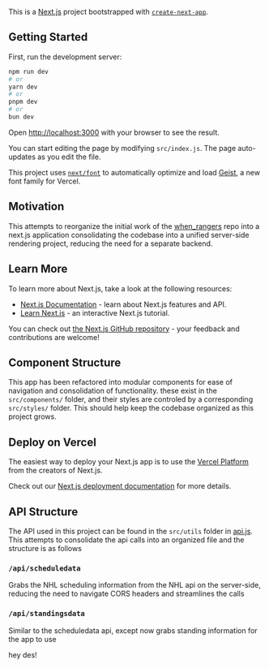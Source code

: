 This is a [Next.js](https://nextjs.org) project bootstrapped with [`create-next-app`](https://github.com/vercel/next.js/tree/canary/packages/create-next-app).

## Getting Started

First, run the development server:

```bash
npm run dev
# or
yarn dev
# or
pnpm dev
# or
bun dev
```

Open [http://localhost:3000](http://localhost:3000) with your browser to see the result.

You can start editing the page by modifying `src/index.js`. The page auto-updates as you edit the file.

This project uses [`next/font`](https://nextjs.org/docs/app/building-your-application/optimizing/fonts) to automatically optimize and load [Geist](https://vercel.com/font), a new font family for Vercel.

## Motivation
This attempts to reorganize the initial work of the [when_rangers](https://www.github.com/anzu4/when_rangers) repo into a next.js application consolidating the codebase into a unified server-side rendering project, reducing the need for a separate backend. 

## Learn More

To learn more about Next.js, take a look at the following resources:

- [Next.js Documentation](https://nextjs.org/docs) - learn about Next.js features and API.
- [Learn Next.js](https://nextjs.org/learn) - an interactive Next.js tutorial.

You can check out [the Next.js GitHub repository](https://github.com/vercel/next.js) - your feedback and contributions are welcome!

## Component Structure
This app has been refactored into modular components for ease of navigation and consolidation of functionality. these exist in the `src/components/` folder, and their styles are controled by a corresponding `src/styles/` folder. This should help keep the codebase organized as this project grows.

## Deploy on Vercel

The easiest way to deploy your Next.js app is to use the [Vercel Platform](https://vercel.com/new?utm_medium=default-template&filter=next.js&utm_source=create-next-app&utm_campaign=create-next-app-readme) from the creators of Next.js.

Check out our [Next.js deployment documentation](https://nextjs.org/docs/app/building-your-application/deploying) for more details.

## API Structure
 The API used in this project can be found in the `src/utils` folder in [api.js](src/utils/api.js). This attempts to consolidate the api calls into an organized file and the structure is as follows
 
 ### `/api/scheduledata`
 Grabs the NHL scheduling information from the NHL api on the server-side, reducing the need to navigate CORS headers and streamlines the calls

### `/api/standingsdata`
 Similar to the scheduledata api, except now grabs standing information for the app to use

 hey des!
